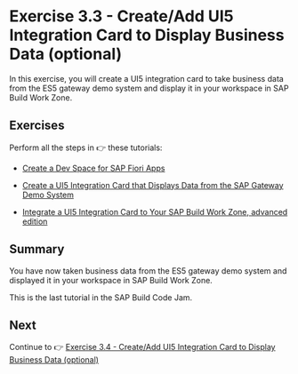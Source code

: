 # Exercise 3.3 - Create/Add UI5 Integration Card to Display Business Data (optional) 


In this exercise, you will create a UI5 integration card to take business data from the ES5 gateway demo system and display it in your workspace in SAP Build Work Zone.


## Exercises

Perform all the steps in 👉 these tutorials: 

- [Create a Dev Space for SAP Fiori Apps](https://developers.sap.com/tutorials/appstudio-devspace-fiori-create.html)

- [Create a UI5 Integration Card that Displays Data from the SAP Gateway Demo System](https://developers.sap.com/tutorials/appstudio-sapui5-integrationcard-create.html)

- [Integrate a UI5 Integration Card to Your SAP Build Work Zone, advanced edition](https://developers.sap.com/tutorials/workzone-enrich-5-integrate-card.html)


## Summary

You have now taken business data from the ES5 gateway demo system and displayed it in your workspace in SAP Build Work Zone.

This is the last tutorial in the SAP Build Code Jam.

## Next

Continue to 👉 [Exercise 3.4 - Create/Add UI5 Integration Card to Display Business Data (optional)](/exercises/ex3-SAP-Build-Work-Zone/ex3.3/README.md)
